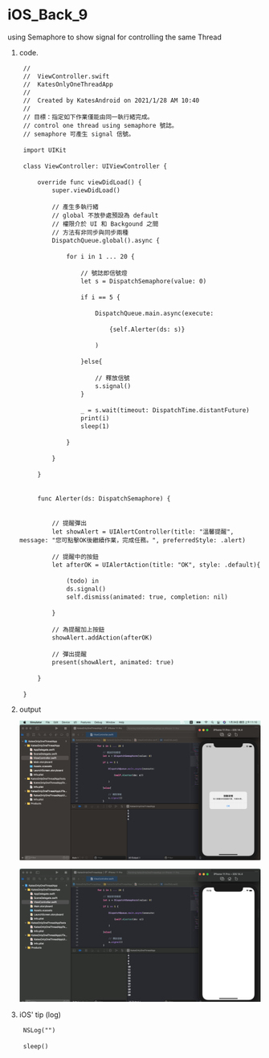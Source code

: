 # iOS_Back_9
using Semaphore to show signal for controlling the same Thread

1. code.

        //
        //  ViewController.swift
        //  KatesOnlyOneThreadApp
        //
        //  Created by KatesAndroid on 2021/1/28 AM 10:40
        //
        // 目標：指定如下作業僅能由同一執行緒完成。
        // control one thread using semaphore 號誌。
        // semaphore 可產生 signal 信號。

        import UIKit

        class ViewController: UIViewController {

            override func viewDidLoad() {
                super.viewDidLoad()

                // 產生多執行緒
                // global 不放參處預設為 default
                // 權限介於 UI 和 Backgound 之間
                // 方法有非同步與同步兩種
                DispatchQueue.global().async {

                    for i in 1 ... 20 {

                        // 號誌即信號燈
                        let s = DispatchSemaphore(value: 0)

                        if i == 5 {

                            DispatchQueue.main.async(execute:

                                {self.Alerter(ds: s)}

                            )

                        }else{

                            // 釋放信號
                            s.signal()
                        }

                        _ = s.wait(timeout: DispatchTime.distantFuture)
                        print(i)
                        sleep(1)

                    }

                }

            }


            func Alerter(ds: DispatchSemaphore) {


                // 提醒彈出
                let showAlert = UIAlertController(title: "溫馨提醒", message: "您可點擊OK後繼續作業，完成任務。", preferredStyle: .alert)

                // 提醒中的按鈕
                let afterOK = UIAlertAction(title: "OK", style: .default){

                    (todo) in
                    ds.signal()
                    self.dismiss(animated: true, completion: nil)

                }

                // 為提醒加上按鈕
                showAlert.addAction(afterOK)

                // 彈出提醒
                present(showAlert, animated: true)

            }

        }


2. output 

   ![](https://raw.githubusercontent.com/QueenieCplusplus/iOS_Back_9/main/thread%20num%20%3D%205.png)
   
   ![](https://raw.githubusercontent.com/QueenieCplusplus/iOS_Back_9/main/siganl%20show.png)

3. iOS' tip (log)

        NSLog("")
        
        sleep()
